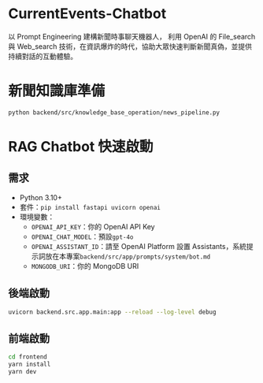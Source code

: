 # CurrentEvents-Chatbot
以 Prompt Engineering 建構新聞時事聊天機器人， 利用 OpenAI 的 File_search 與 Web_search 技術，在資訊爆炸的時代，協助大眾快速判斷新聞真偽，並提供持續對話的互動體驗。

# 新聞知識庫準備
```bash
python backend/src/knowledge_base_operation/news_pipeline.py
```

# RAG Chatbot 快速啟動

## 需求
- Python 3.10+
- 套件：`pip install fastapi uvicorn openai`
- 環境變數：
  - `OPENAI_API_KEY`：你的 OpenAI API Key
  - `OPENAI_CHAT_MODEL`：預設`gpt-4o`
  - `OPENAI_ASSISTANT_ID`：請至 OpenAI Platform 設置 Assistants，系統提示詞放在本專案`backend/src/app/prompts/system/bot.md`
  - `MONGODB_URI`：你的 MongoDB URI

## 後端啟動
```bash
uvicorn backend.src.app.main:app --reload --log-level debug
```

## 前端啟動
```bash
cd frontend
yarn install
yarn dev
```